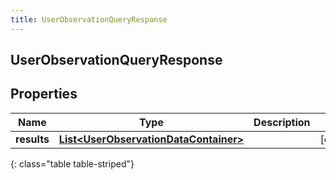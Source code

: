 ```yaml
---
title: UserObservationQueryResponse
---
```

## UserObservationQueryResponse


## Properties

| Name | Type | Description | Notes |
| ------------ | ------------- | ------------- | ------------- |
| **results** | <!----><!---->[**List&lt;UserObservationDataContainer&gt;**](UserObservationDataContainer.html)<!----> |  |  [optional] |
{: class="table table-striped"}



